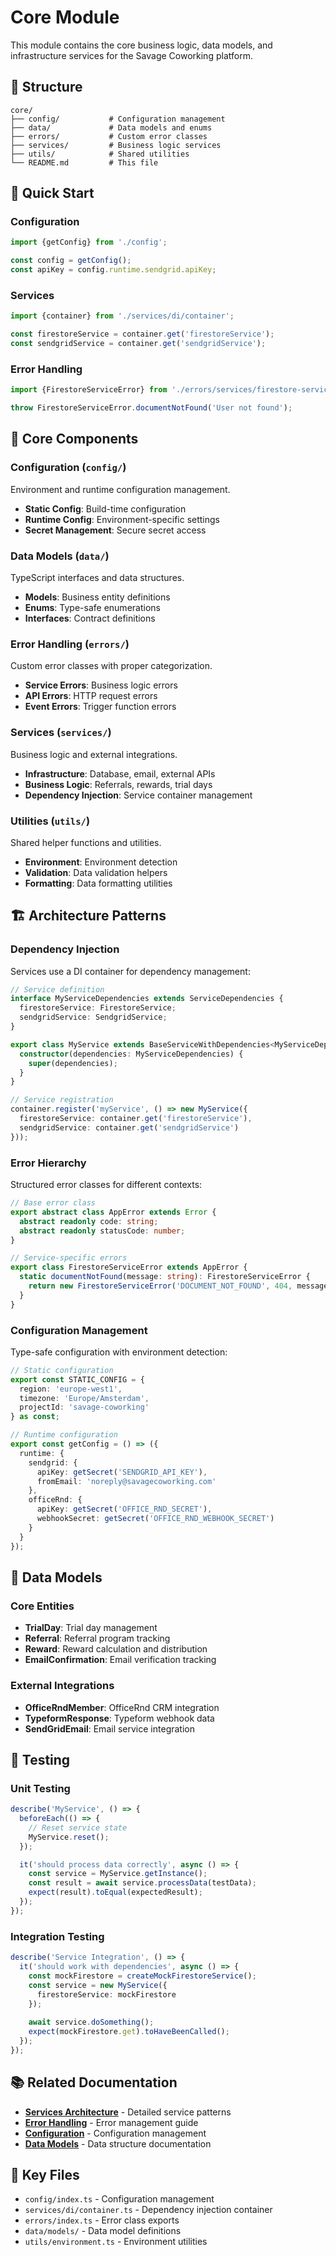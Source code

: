 # Core Module

This module contains the core business logic, data models, and infrastructure services for the Savage Coworking platform.

## 📁 Structure

```
core/
├── config/           # Configuration management
├── data/             # Data models and enums
├── errors/           # Custom error classes
├── services/         # Business logic services
├── utils/            # Shared utilities
└── README.md         # This file
```

## 🚀 Quick Start

### Configuration
```typescript
import {getConfig} from './config';

const config = getConfig();
const apiKey = config.runtime.sendgrid.apiKey;
```

### Services
```typescript
import {container} from './services/di/container';

const firestoreService = container.get('firestoreService');
const sendgridService = container.get('sendgridService');
```

### Error Handling
```typescript
import {FirestoreServiceError} from './errors/services/firestore-service-error';

throw FirestoreServiceError.documentNotFound('User not found');
```

## 🔧 Core Components

### **Configuration** (`config/`)
Environment and runtime configuration management.
- **Static Config**: Build-time configuration
- **Runtime Config**: Environment-specific settings
- **Secret Management**: Secure secret access

### **Data Models** (`data/`)
TypeScript interfaces and data structures.
- **Models**: Business entity definitions
- **Enums**: Type-safe enumerations
- **Interfaces**: Contract definitions

### **Error Handling** (`errors/`)
Custom error classes with proper categorization.
- **Service Errors**: Business logic errors
- **API Errors**: HTTP request errors
- **Event Errors**: Trigger function errors

### **Services** (`services/`)
Business logic and external integrations.
- **Infrastructure**: Database, email, external APIs
- **Business Logic**: Referrals, rewards, trial days
- **Dependency Injection**: Service container management

### **Utilities** (`utils/`)
Shared helper functions and utilities.
- **Environment**: Environment detection
- **Validation**: Data validation helpers
- **Formatting**: Data formatting utilities

## 🏗️ Architecture Patterns

### **Dependency Injection**
Services use a DI container for dependency management:

```typescript
// Service definition
interface MyServiceDependencies extends ServiceDependencies {
  firestoreService: FirestoreService;
  sendgridService: SendgridService;
}

export class MyService extends BaseServiceWithDependencies<MyServiceDependencies> {
  constructor(dependencies: MyServiceDependencies) {
    super(dependencies);
  }
}

// Service registration
container.register('myService', () => new MyService({
  firestoreService: container.get('firestoreService'),
  sendgridService: container.get('sendgridService')
}));
```

### **Error Hierarchy**
Structured error classes for different contexts:

```typescript
// Base error class
export abstract class AppError extends Error {
  abstract readonly code: string;
  abstract readonly statusCode: number;
}

// Service-specific errors
export class FirestoreServiceError extends AppError {
  static documentNotFound(message: string): FirestoreServiceError {
    return new FirestoreServiceError('DOCUMENT_NOT_FOUND', 404, message);
  }
}
```

### **Configuration Management**
Type-safe configuration with environment detection:

```typescript
// Static configuration
export const STATIC_CONFIG = {
  region: 'europe-west1',
  timezone: 'Europe/Amsterdam',
  projectId: 'savage-coworking'
} as const;

// Runtime configuration
export const getConfig = () => ({
  runtime: {
    sendgrid: {
      apiKey: getSecret('SENDGRID_API_KEY'),
      fromEmail: 'noreply@savagecoworking.com'
    },
    officeRnd: {
      apiKey: getSecret('OFFICE_RND_SECRET'),
      webhookSecret: getSecret('OFFICE_RND_WEBHOOK_SECRET')
    }
  }
});
```

## 📝 Data Models

### **Core Entities**
- **TrialDay**: Trial day management
- **Referral**: Referral program tracking
- **Reward**: Reward calculation and distribution
- **EmailConfirmation**: Email verification tracking

### **External Integrations**
- **OfficeRndMember**: OfficeRnd CRM integration
- **TypeformResponse**: Typeform webhook data
- **SendGridEmail**: Email service integration

## 🧪 Testing

### **Unit Testing**
```typescript
describe('MyService', () => {
  beforeEach(() => {
    // Reset service state
    MyService.reset();
  });

  it('should process data correctly', async () => {
    const service = MyService.getInstance();
    const result = await service.processData(testData);
    expect(result).toEqual(expectedResult);
  });
});
```

### **Integration Testing**
```typescript
describe('Service Integration', () => {
  it('should work with dependencies', async () => {
    const mockFirestore = createMockFirestoreService();
    const service = new MyService({
      firestoreService: mockFirestore
    });
    
    await service.doSomething();
    expect(mockFirestore.get).toHaveBeenCalled();
  });
});
```

## 📚 Related Documentation

- **[Services Architecture](services/README.md)** - Detailed service patterns
- **[Error Handling](../docs/errors.md)** - Error management guide
- **[Configuration](../docs/config.md)** - Configuration management
- **[Data Models](../docs/models.md)** - Data structure documentation

## 🔗 Key Files

- `config/index.ts` - Configuration management
- `services/di/container.ts` - Dependency injection container
- `errors/index.ts` - Error class exports
- `data/models/` - Data model definitions
- `utils/environment.ts` - Environment utilities 